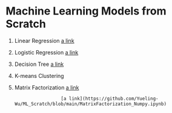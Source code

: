 # Machine Learning Models from Scratch
1. Linear Regression [a link](https://github.com/Yueling-Wu/ML_Scratch/blob/main/LinerReg%2C%20LogisticReg.ipynb)
2. Logistic Regression [a link](https://github.com/Yueling-Wu/ML_Scratch/blob/main/LinerReg%2C%20LogisticReg.ipynb)
3. Decision Tree [a link](https://github.com/Yueling-Wu/ML_Scratch/blob/main/DecisionTree.ipynb)
4. K-means Clustering 
5. Matrix Factorization [a link](https://github.com/Yueling-Wu/ML_Scratch/blob/main/MatrixFactorization_Numpy.ipynb)
     
                        [a link](https://github.com/Yueling-Wu/ML_Scratch/blob/main/MatrixFactorization_Numpy.ipynb) 
